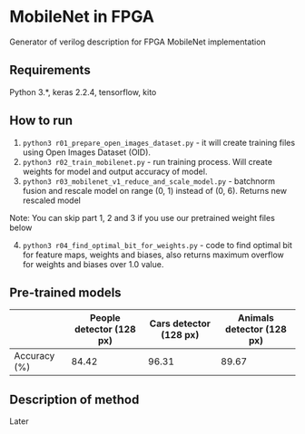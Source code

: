 # MobileNet in FPGA
Generator of verilog description for FPGA MobileNet implementation


## Requirements
Python 3.*, keras 2.2.4, tensorflow, kito


## How to run
1) `python3 r01_prepare_open_images_dataset.py` - it will create training files using Open Images Dataset (OID).
2) `python3 r02_train_mobilenet.py` - run training process. Will create weights for model and output accuracy of model.
3) `python3 r03_mobilenet_v1_reduce_and_scale_model.py` - batchnorm fusion and rescale model on range (0, 1) instead of (0, 6). Returns new rescaled model

Note: You can skip part 1, 2 and 3 if you use our pretrained weight files below

4) `python3 r04_find_optimal_bit_for_weights.py` - code to find optimal bit for feature maps, weights and biases, also returns maximum overflow for weights and biases over 1.0 value.


## Pre-trained models

|  | People detector (128 px) | Cars detector (128 px)  | Animals detector (128 px) |
| --- | --- | --- | --- |
| Accuracy (%) | 84.42 | 96.31 | 89.67 |

## Description of method

Later